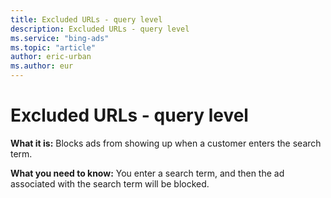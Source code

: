 ```yaml
---
title: Excluded URLs - query level
description: Excluded URLs - query level
ms.service: "bing-ads"
ms.topic: "article"
author: eric-urban
ms.author: eur
---
```


# Excluded URLs - query level

**What it is:** Blocks ads from showing up when a customer enters the search term.

**What you need to know:** You enter a search term, and then the ad associated with the search term will be blocked.


